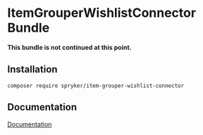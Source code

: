# ItemGrouperWishlistConnector Bundle

**This bundle is not continued at this point.**

## Installation

```
composer require spryker/item-grouper-wishlist-connector
```

## Documentation

[Documentation](http://spryker.github.io)
